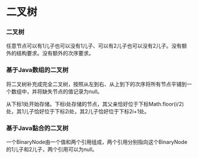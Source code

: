 # 二叉树

### 二叉树

任意节点可以有1儿子也可以没有1儿子、可以有2儿子也可以没有2儿子。没有额外的结构要求。没有额外的次序要求。

### 基于Java数组的二叉树

将二叉树补充成完全二叉树，按照从左到右、从上到下的次序将所有节点平铺到一个数组中，并将缺失节点的值记录为null。

从下标1处开始存储。下标i处存储的节点，其父亲恰好位于下标Math.floor(i/2)处，其1儿子恰好位于下标2i处，其2儿子恰好位于下标2i+1处。

### 基于Java黏合的二叉树

一个BinaryNode由一个值和两个引用组成，两个引用分别指向这个BinaryNode的1儿子和2儿子，两个引用可以为null。
